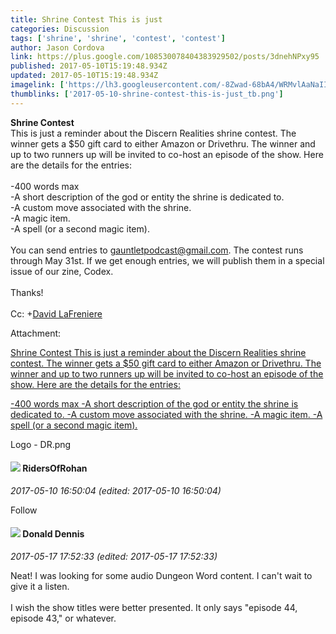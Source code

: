 ```yaml
---
title: Shrine Contest This is just
categories: Discussion
tags: ['shrine', 'shrine', 'contest', 'contest']
author: Jason Cordova
link: https://plus.google.com/108530078404383929502/posts/3dnehNPxy95
published: 2017-05-10T15:19:48.934Z
updated: 2017-05-10T15:19:48.934Z
imagelink: ['https://lh3.googleusercontent.com/-8Zwad-68bA4/WRMvlAaNaII/AAAAAAAAbMA/hmlV4emduL4NM11vOX4k7_Ds6pjHnSZMQCJoC/w1400-h1400/Logo%2B-%2BDR.png']
thumblinks: ['2017-05-10-shrine-contest-this-is-just_tb.png']
---
```


<b>Shrine Contest</b><br />This is just a reminder about the Discern Realities shrine contest. The winner gets a $50 gift card to either Amazon or Drivethru. The winner and up to two runners up will be invited to co-host an episode of the show. Here are the details for the entries:<br /><br />-400 words max<br />-A short description of the god or entity the shrine is dedicated to.<br />-A custom move associated with the shrine.<br />-A magic item.<br />-A spell (or a second magic item). <br /><br />You can send entries to gauntletpodcast@gmail.com. The contest runs through May 31st. If we get enough entries, we will publish them in a special issue of our zine, Codex. <br /><br />Thanks!<br /><br />Cc: <span class="proflinkWrapper"><span class="proflinkPrefix">+</span><a class="proflink" href="https://plus.google.com/116842813466282234979" oid="116842813466282234979">David LaFreniere</a></span>


Attachment:

<a href='https://plus.google.com/photos/108530078404383929502/albums/6418526210680511521/6418526206744684674?sqi=100084733231320276299&sqsi=495ab0e7-7352-40c7-9718-677d19c9273e'>Shrine Contest
This is just a reminder about the Discern Realities shrine contest. The winner gets a $50 gift card to either Amazon or Drivethru. The winner and up to two runners up will be invited to co-host an episode of the show. Here are the details for the entries:

-400 words max
-A short description of the god or entity the shrine is dedicated to.
-A custom move associated with the shrine.
-A magic item.
-A spell (or a second magic item).</a>


Logo - DR.png
<div id='comment z13ac5miswq3zbrsj22ye5wqnsqfwzg3b'>
  <h4><img src='{{site.baseurl}}//images/avatars/105027753407294580081_photo.jpg'> RidersOfRohan</h4>
      <p><cite>2017-05-10 16:50:04 (edited: 2017-05-10 16:50:04)</cite></p>
        <p>Follow</p>
</div>
        

<div id='comment z13ac5miswq3zbrsj22ye5wqnsqfwzg3b'>
  <h4><img src='{{site.baseurl}}//images/avatars/103945827209959719041_photo.jpg'> Donald Dennis</h4>
      <p><cite>2017-05-17 17:52:33 (edited: 2017-05-17 17:52:33)</cite></p>
        <p>Neat! I was looking for some audio Dungeon Word content.  I can&#39;t wait to give it a listen. <br /><br />I wish the show titles were better presented. It only says &quot;episode 44, episode 43,&quot; or whatever. <br /></p>
</div>
        